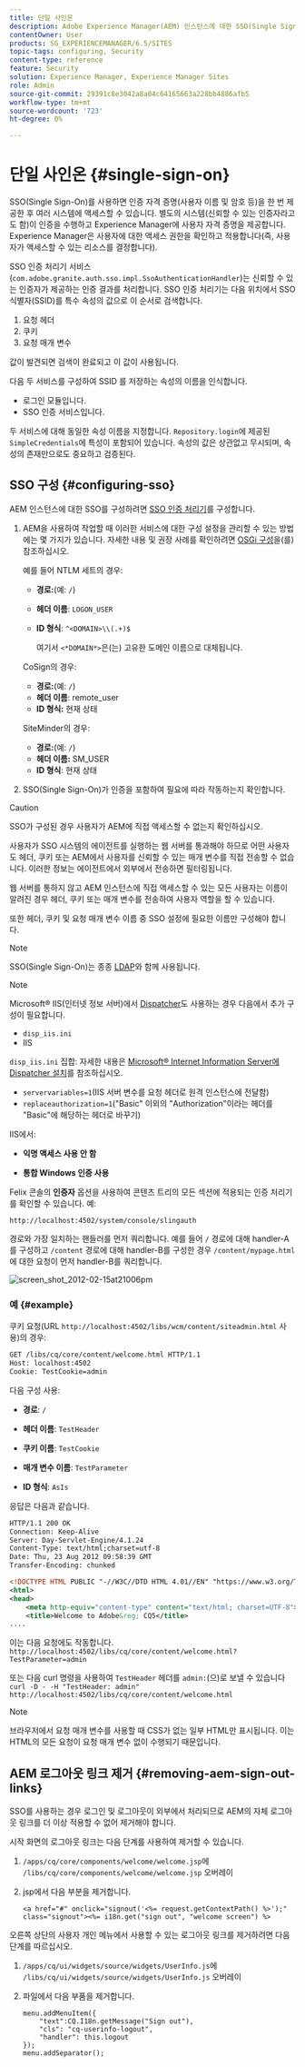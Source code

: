 ```yaml
---
title: 단일 사인온
description: Adobe Experience Manager(AEM) 인스턴스에 대한 SSO(Single Sign-On)를 구성하는 방법을 알아봅니다.
contentOwner: User
products: SG_EXPERIENCEMANAGER/6.5/SITES
topic-tags: configuring, Security
content-type: reference
feature: Security
solution: Experience Manager, Experience Manager Sites
role: Admin
source-git-commit: 29391c8e3042a8a04c64165663a228bb4886afb5
workflow-type: tm+mt
source-wordcount: '723'
ht-degree: 0%

---
```


# 단일 사인온 {#single-sign-on}

SSO(Single Sign-On)를 사용하면 인증 자격 증명(사용자 이름 및 암호 등)을 한 번 제공한 후 여러 시스템에 액세스할 수 있습니다. 별도의 시스템(신뢰할 수 있는 인증자라고도 함)이 인증을 수행하고 Experience Manager에 사용자 자격 증명을 제공합니다. Experience Manager은 사용자에 대한 액세스 권한을 확인하고 적용합니다(즉, 사용자가 액세스할 수 있는 리소스를 결정합니다).

SSO 인증 처리기 서비스(`com.adobe.granite.auth.sso.impl.SsoAuthenticationHandler`)는 신뢰할 수 있는 인증자가 제공하는 인증 결과를 처리합니다. SSO 인증 처리기는 다음 위치에서 SSO 식별자(SSID)를 특수 속성의 값으로 이 순서로 검색합니다.

1. 요청 헤더
1. 쿠키
1. 요청 매개 변수

값이 발견되면 검색이 완료되고 이 값이 사용됩니다.

다음 두 서비스를 구성하여 SSID 를 저장하는 속성의 이름을 인식합니다.

* 로그인 모듈입니다.
* SSO 인증 서비스입니다.

두 서비스에 대해 동일한 속성 이름을 지정합니다. `Repository.login`에 제공된 `SimpleCredentials`에 특성이 포함되어 있습니다. 속성의 값은 상관없고 무시되며, 속성의 존재만으로도 중요하고 검증된다.

## SSO 구성 {#configuring-sso}

AEM 인스턴스에 대한 SSO를 구성하려면 [SSO 인증 처리기](/help/sites-deploying/osgi-configuration-settings.md#adobegranitessoauthenticationhandler)를 구성합니다.

1. AEM을 사용하여 작업할 때 이러한 서비스에 대한 구성 설정을 관리할 수 있는 방법에는 몇 가지가 있습니다. 자세한 내용 및 권장 사례를 확인하려면 [OSGi 구성](/help/sites-deploying/configuring-osgi.md)을(를) 참조하십시오.

   예를 들어 NTLM 세트의 경우:

   * **경로:**(예: `/`)
   * **헤더 이름**: `LOGON_USER`
   * **ID 형식**: `^<DOMAIN>\\(.+)$`

     여기서 `<*DOMAIN*>`은(는) 고유한 도메인 이름으로 대체됩니다.

   CoSign의 경우:

   * **경로:**(예: `/`)
   * **헤더 이름**: remote_user
   * **ID 형식:** 현재 상태

   SiteMinder의 경우:

   * **경로:**(예: `/`)
   * **헤더 이름:** SM_USER
   * **ID 형식**: 현재 상태

1. SSO(Single Sign-On)가 인증을 포함하여 필요에 따라 작동하는지 확인합니다.

>[!CAUTION]
>
>SSO가 구성된 경우 사용자가 AEM에 직접 액세스할 수 없는지 확인하십시오.
>
>사용자가 SSO 시스템의 에이전트를 실행하는 웹 서버를 통과해야 하므로 어떤 사용자도 헤더, 쿠키 또는 AEM에서 사용자를 신뢰할 수 있는 매개 변수를 직접 전송할 수 없습니다. 이러한 정보는 에이전트에서 외부에서 전송하면 필터링됩니다.
>
>웹 서버를 통하지 않고 AEM 인스턴스에 직접 액세스할 수 있는 모든 사용자는 이름이 알려진 경우 헤더, 쿠키 또는 매개 변수를 전송하여 사용자 역할을 할 수 있습니다.
>
>또한 헤더, 쿠키 및 요청 매개 변수 이름 중 SSO 설정에 필요한 이름만 구성해야 합니다.
>

>[!NOTE]
>
>SSO(Single Sign-On)는 종종 [LDAP](/help/sites-administering/ldap-config.md)와 함께 사용됩니다.

>[!NOTE]
>
>Microsoft® IIS(인터넷 정보 서버)에서 [Dispatcher](https://experienceleague.adobe.com/docs/experience-manager-dispatcher/using/dispatcher.html?lang=ko-KR)도 사용하는 경우 다음에서 추가 구성이 필요합니다.
>
>* `disp_iis.ini`
>* IIS
>
>`disp_iis.ini` 집합:
>자세한 내용은 [Microsoft® Internet Information Server에 Dispatcher 설치](https://experienceleague.adobe.com/docs/experience-manager-dispatcher/using/getting-started/dispatcher-install.html#microsoft-internet-information-server)를 참조하십시오.
>
>* `servervariables=1`(IIS 서버 변수를 요청 헤더로 원격 인스턴스에 전달함)
>* `replaceauthorization=1`(&quot;Basic&quot; 이외의 &quot;Authorization&quot;이라는 헤더를 &quot;Basic&quot;에 해당하는 헤더로 바꾸기)
>
>IIS에서:
>
>* **익명 액세스 사용 안 함**
>
>* **통합 Windows 인증 사용**
>

Felix 콘솔의 **인증자** 옵션을 사용하여 콘텐츠 트리의 모든 섹션에 적용되는 인증 처리기를 확인할 수 있습니다. 예:

`http://localhost:4502/system/console/slingauth`

경로와 가장 일치하는 핸들러를 먼저 쿼리합니다. 예를 들어 `/` 경로에 대해 handler-A를 구성하고 `/content` 경로에 대해 handler-B를 구성한 경우 `/content/mypage.html`에 대한 요청이 먼저 handler-B를 쿼리합니다.

![screen_shot_2012-02-15at21006pm](assets/screen_shot_2012-02-15at21006pm.png)

### 예 {#example}

쿠키 요청(URL `http://localhost:4502/libs/wcm/content/siteadmin.html` 사용)의 경우:

```xml
GET /libs/cq/core/content/welcome.html HTTP/1.1
Host: localhost:4502
Cookie: TestCookie=admin
```

다음 구성 사용:

* **경로**: `/`

* **헤더 이름**: `TestHeader`

* **쿠키 이름**: `TestCookie`

* **매개 변수 이름**: `TestParameter`

* **ID 형식**: `AsIs`

응답은 다음과 같습니다.

```xml
HTTP/1.1 200 OK
Connection: Keep-Alive
Server: Day-Servlet-Engine/4.1.24
Content-Type: text/html;charset=utf-8
Date: Thu, 23 Aug 2012 09:58:39 GMT
Transfer-Encoding: chunked

<!DOCTYPE HTML PUBLIC "-//W3C//DTD HTML 4.01//EN" "https://www.w3.org/TR/html4/strict.dtd">
<html>
<head>
    <meta http-equiv="content-type" content="text/html; charset=UTF-8">
    <title>Welcome to Adobe&reg; CQ5</title>
....
```

이는 다음 요청에도 작동합니다.
`http://localhost:4502/libs/cq/core/content/welcome.html?TestParameter=admin`

또는 다음 curl 명령을 사용하여 `TestHeader` 헤더를 `admin:`(으)로 보낼 수 있습니다
`curl -D - -H "TestHeader: admin" http://localhost:4502/libs/cq/core/content/welcome.html`

>[!NOTE]
>
>브라우저에서 요청 매개 변수를 사용할 때 CSS가 없는 일부 HTML만 표시됩니다. 이는 HTML의 모든 요청이 요청 매개 변수 없이 수행되기 때문입니다.

## AEM 로그아웃 링크 제거 {#removing-aem-sign-out-links}

SSO를 사용하는 경우 로그인 및 로그아웃이 외부에서 처리되므로 AEM의 자체 로그아웃 링크를 더 이상 적용할 수 없어 제거해야 합니다.

시작 화면의 로그아웃 링크는 다음 단계를 사용하여 제거할 수 있습니다.

1. `/apps/cq/core/components/welcome/welcome.jsp`에 `/libs/cq/core/components/welcome/welcome.jsp` 오버레이
1. jsp에서 다음 부분을 제거합니다.

   `<a href="#" onclick="signout('<%= request.getContextPath() %>');" class="signout"><%= i18n.get("sign out", "welcome screen") %>`

오른쪽 상단의 사용자 개인 메뉴에서 사용할 수 있는 로그아웃 링크를 제거하려면 다음 단계를 따르십시오.

1. `/apps/cq/ui/widgets/source/widgets/UserInfo.js`에 `/libs/cq/ui/widgets/source/widgets/UserInfo.js` 오버레이

1. 파일에서 다음 부품을 제거합니다.

   ```
   menu.addMenuItem({
       "text":CQ.I18n.getMessage("Sign out"),
       "cls": "cq-userinfo-logout",
       "handler": this.logout
   });
   menu.addSeparator();
   ```
